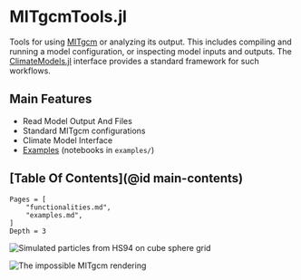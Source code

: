 # MITgcmTools.jl

Tools for using [MITgcm](https://mitgcm.readthedocs.io/en/latest/?badge=latest) or analyzing its output. This includes compiling and running a model configuration, or inspecting model inputs and outputs. The [ClimateModels.jl](https://gaelforget.github.io/ClimateModels.jl/stable/) interface provides a standard framework for such workflows. 

## Main Features

- Read Model Output And Files
- Standard MITgcm configurations
- Climate Model Interface
- [Examples](@ref) (notebooks in `examples/`)

## [Table Of Contents](@id main-contents)

```@contents
Pages = [
    "functionalities.md",
    "examples.md",
]
Depth = 3
```

![Simulated particles from HS94 on cube sphere grid](https://user-images.githubusercontent.com/20276764/111042787-12377e00-840d-11eb-8ddb-64cc1cfd57fd.png)

![The impossible MITgcm rendering](https://user-images.githubusercontent.com/20276764/97648227-970b9780-1a2a-11eb-81c4-65ec2c87efc6.png)
